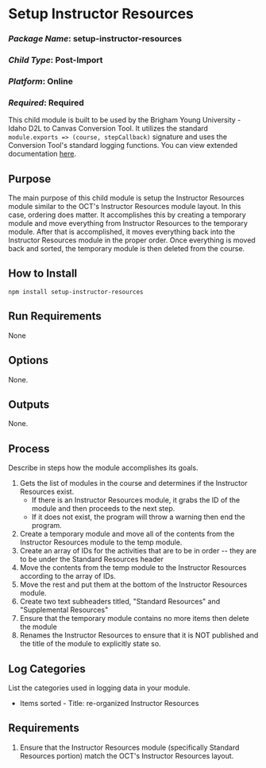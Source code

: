 # Setup Instructor Resources
### *Package Name*: setup-instructor-resources
### *Child Type*: Post-Import
### *Platform*: Online
### *Required*: Required

This child module is built to be used by the Brigham Young University - Idaho D2L to Canvas Conversion Tool. It utilizes the standard `module.exports => (course, stepCallback)` signature and uses the Conversion Tool's standard logging functions. You can view extended documentation [here](https://github.com/byuitechops/d2l-to-canvas-conversion-tool/tree/master/documentation).

## Purpose

The main purpose of this child module is setup the Instructor Resources module similar to the OCT's Instructor Resources module layout. In this case,
ordering does matter. It accomplishes this by creating a temporary module and move everything from Instructor Resources to the temporary module. After
that is accomplished, it moves everything back into the Instructor Resources module in the proper order. Once everything is moved back and sorted, the
temporary module is then deleted from the course.

## How to Install

```
npm install setup-instructor-resources
```

## Run Requirements

None

## Options

None.

## Outputs

None.

## Process

Describe in steps how the module accomplishes its goals.

1. Gets the list of modules in the course and determines if the Instructor Resources exist.
    - If there is an Instructor Resources module, it grabs the ID of the module and then proceeds to the next step.
    - If it does not exist, the program will throw a warning then end the program.
2. Create a temporary module and move all of the contents from the Instructor Resources module to the temp module.
3. Create an array of IDs for the activities that are to be in order -- they are to be under the Standard Resources header
4. Move the contents from the temp module to the Instructor Resources according to the array of IDs. 
5. Move the rest and put them at the bottom of the Instructor Resources module.
6. Create two text subheaders titled, "Standard Resources" and "Supplemental Resources"
7. Ensure that the temporary module contains no more items then delete the module
8. Renames the Instructor Resources to ensure that it is NOT published and the title of the module to explicitly state so.

## Log Categories

List the categories used in logging data in your module.

- Items sorted - Title: re-organized Instructor Resources

## Requirements

1. Ensure that the Instructor Resources module (specifically Standard Resources portion) match the OCT's Instructor Resources layout.
